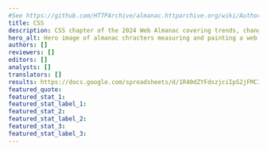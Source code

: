 ```yaml
---
#See https://github.com/HTTPArchive/almanac.httparchive.org/wiki/Authors'-Guide#metadata-to-add-at-the-top-of-your-chapters
title: CSS
description: CSS chapter of the 2024 Web Almanac covering trends, changes, and patterns in CSS use across the web.
hero_alt: Hero image of almanac chracters measuring and painting a web page.
authors: []
reviewers: []
editors: []
analysts: []
translators: []
results: https://docs.google.com/spreadsheets/d/1R40dZYFdszjciIpS2jFMC3mPpZC-xHJnEE42xTEVY2w/
featured_quote:
featured_stat_1:
featured_stat_label_1:
featured_stat_2:
featured_stat_label_2:
featured_stat_3:
featured_stat_label_3:
---
```

